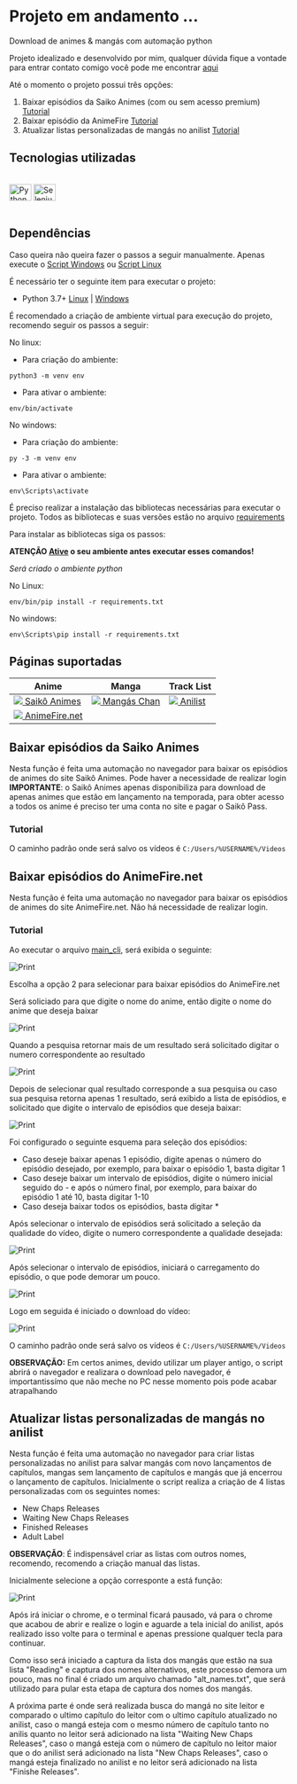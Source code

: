 # Projeto em andamento ...

Download de animes & mangás com automação python

Projeto idealizado e desenvolvido por mim, qualquer dúvida fique a vontade para entrar contato comigo você pode me encontrar [aqui](https://linktr.ee/mariodac)



Até o momento o projeto possui três opções:

1. Baixar episódios da Saiko Animes (com ou sem acesso premium) [Tutorial]("#item1")
2. Baixar episódio da AnimeFire [Tutorial]("#item2)
3. Atualizar listas personalizadas de mangás no anilist [Tutorial]("#item3)

## Tecnologias utilizadas

<div style="display: inline_block"><br>
  <img align="center" alt="Python" height="30" width="40" src="https://raw.githubusercontent.com/devicons/devicon/master/icons/python/python-original.svg">
  <img align="center" alt="Selenium" height="30" width="40" src="https://raw.githubusercontent.com/devicons/devicon/master/icons/selenium/selenium-original.svg">
</div><br>

<a id="item1"></a>

## Dependências

Caso queira não queira fazer o passos a seguir manualmente. Apenas execute o [Script Windows](start_CLI.bat) ou [Script Linux](start_CLI.sh)


É necessário ter o seguinte item para executar o projeto:
- Python 3.7+ [Linux](https://python.org.br/instalacao-linux/) | [Windows](https://www.python.org/downloads/)

É recomendado a criação de ambiente virtual para execução do projeto, recomendo seguir os passos a seguir:


No linux:
- Para criação do ambiente:
```
python3 -m venv env
```
- Para ativar o ambiente:
```
env/bin/activate
```
No windows:
- Para criação do ambiente:
```
py -3 -m venv env
```
- Para ativar o ambiente:
```
env\Scripts\activate
```

É preciso realizar a instalação das bibliotecas necessárias para executar o projeto.
Todos as bibliotecas e suas versões estão no arquivo [requirements](requirements.txt)

Para instalar as bibliotecas siga os passos:

**ATENÇÃO [Ative](#ancora1) o seu ambiente antes executar esses comandos!**

*Será criado o ambiente python*


No Linux:
```
env/bin/pip install -r requirements.txt
```

No windows:
```
env\Scripts\pip install -r requirements.txt
```



## Páginas suportadas

<table>
    <thead>
      <tr>
        <th>Anime</th>
        <th>Manga</th>
        <th>Track List</th>
      </tr>
    </thead>
    <tbody>
        <tr>
            <td><a href="https://saikoanimes.net"><img src="https://www.google.com/s2/favicons?domain=https://saikoanimes.net"> Saikô Animes</a></td>
            <td><a href="https://mangaschan.net"><img src="https://www.google.com/s2/favicons?domain=https://mangaschan.net"> Mangás Chan</a></td>
            <td><a href="https://anilist.co"><img src="https://www.google.com/s2/favicons?domain=https://anilist.co"> Anilist</a></td>
        </tr>
        <tr>
            <td><a href="https://animefire.net"><img src="https://www.google.com/s2/favicons?domain=https://animefire.net"> AnimeFire.net</a></td>
            <td></td>
            <td></td>
        </tr>
    </tbody>
  </table>

<a id="item1"></a>

## Baixar episódios da Saiko Animes
Nesta função é feita uma automação no navegador para baixar os episódios de animes do site Saikô Animes. Pode haver a necessidade de realizar login
**IMPORTANTE**: o Saikô Animes apenas disponibiliza para download de apenas animes que estão em lançamento na temporada, para obter acesso a todos os anime é preciso ter uma conta no site e pagar o Saikô Pass.

### Tutorial

 O caminho padrão onde será salvo os vídeos é `C:/Users/%USERNAME%/Videos`


<a id="item2"></a>

## Baixar episódios do AnimeFire.net
Nesta função é feita uma automação no navegador para baixar os episódios de animes do site AnimeFire.net. Não há necessidade de realizar login.

### Tutorial

Ao executar o arquivo [main_cli](main_cli.py), será exibida o seguinte:

![Print](https://github.com/mariodac/animes-downloader/blob/main/.imagens/Screenshot_1.png?raw=true)

Escolha a opção 2 para selecionar para baixar episódios do AnimeFire.net

Será soliciado para que digite o nome do anime, então digite o nome do anime que deseja baixar

![Print](https://github.com/mariodac/animes-downloader/blob/main/.imagens/Screenshot_2.png?raw=true)


Quando a pesquisa retornar mais de um resultado será solicitado digitar o numero correspondente ao resultado

![Print](https://github.com/mariodac/animes-downloader/blob/main/.imagens/Screenshot_4.png?raw=true)

Depois de selecionar qual resultado corresponde a sua pesquisa ou caso sua pesquisa retorna apenas 1 resultado, será exibido a lista de episódios, e solicitado que digite o intervalo de episódios que deseja baixar:

 ![Print](https://github.com/mariodac/animes-downloader/blob/main/.imagens/Screenshot_5.png?raw=true)

Foi configurado o seguinte esquema para seleção dos episódios:

 - Caso deseje baixar apenas 1 episódio, digite apenas o número do episódio desejado, por exemplo, para baixar o episódio 1, basta digitar 1
 - Caso deseje baixar um intervalo de episódios, digite o número inicial seguido do - e após o número final, por exemplo, para baixar do episódio 1 até 10, basta digitar 1-10
 - Caso deseja baixar todos os episódios, basta digitar *

 Após selecionar o intervalo de episódios será solicitado a seleção da qualidade do vídeo, digite o numero correspondente a qualidade desejada:

 ![Print](https://github.com/mariodac/animes-downloader/blob/main/.imagens/Screenshot_6.png?raw=true)

 Após selecionar o intervalo de episódios, iniciará o carregamento do episódio, o que pode demorar um pouco.

  ![Print](https://github.com/mariodac/animes-downloader/blob/main/.imagens/Screenshot_3.png?raw=true)

 Logo em seguida é iniciado o download do vídeo:

 ![Print](https://github.com/mariodac/animes-downloader/blob/main/.imagens/Screenshot_7.png?raw=true)

 O caminho padrão onde será salvo os vídeos é `C:/Users/%USERNAME%/Videos`

**OBSERVAÇÃO:** Em certos animes, devido utilizar um player antigo, o script abrirá o navegador e realizara o download pelo navegador, é importantissímo que não meche no PC nesse momento pois pode acabar atrapalhando


<a id="item1"></a>

## Atualizar listas personalizadas de mangás no anilist

Nesta função é feita uma automação no navegador para criar listas personalizadas no anilist para salvar mangás com novo lançamentos de capítulos, mangas sem lançamento de capítulos e mangás que já encerrou o lançamento de capítulos. Inicialmente o script realiza a criação de 4 listas personalizadas com os seguintes nomes:

- New Chaps Releases
- Waiting New Chaps Releases
- Finished Releases
- Adult Label

**OBSERVAÇÃO**: É indispensável criar as listas com outros nomes, recomendo, recomendo a criação manual das listas.

Inicialmente selecione a opção corresponte a está função:

 ![Print](https://github.com/mariodac/animes-downloader/blob/main/.imagens/Screenshot_8.png?raw=true)

 Após irá iniciar o chrome, e o terminal ficará pausado, vá para o chrome que acabou de abrir e realize o login e aguarde a tela inicial do anilist, após realizado isso volte para o terminal e apenas pressione qualquer tecla para continuar.

Como isso será iniciado a captura da lista dos mangás que estão na sua lista "Reading" e captura dos nomes alternativos, este processo demora um pouco, mas no final é criado um arquivo chamado "alt_names.txt", que será utilizado para pular esta etapa de captura dos nomes dos mangás. 

A próxima parte é onde será realizada busca do mangá no site leitor e comparado o ultimo capítulo do leitor com o ultimo capítulo atualizado no anilist, caso o mangá esteja com o mesmo número de capítulo tanto no anilis quanto no leitor será adicionado na lista "Waiting New Chaps Releases", caso o mangá esteja com o número de capítulo no leitor maior que o do anilist será adicionado na lista "New Chaps Releases", caso o mangá esteja finalizado no anilist e no leitor será adicionado na lista "Finishe Releases".


